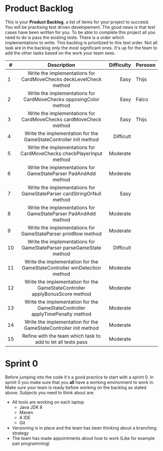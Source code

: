 # Product Backlog

This is your **Product Backlog**, a list of items for your project to succeed. You will be practising test driven developement.
The good news is that test cases have been written for you. To be able to complete this project all you need to do is pass the 
existing tests. There is a order which implementations to write. This backlog is prioritized to this test order.
Not all task are in the backlog only the most significant ones. It's up for the team to add the other tasks based
on the work your team sees.

| #     | Description                                       | Difficulty            | Persoon
|-------|:-------------------------------------------------:|----------------------:|---|
| 1     | Write the implementations for CardMoveChecks deckLevelCheck method| Easy | Thijs
| 2     | Write the implementations for CardMoveChecks opposingColor method| Easy| Falco
| 3     | Write the implementations for CardMoveChecks cardMoveCheck method| Easy| Thijs
| 4     | Write the implementation for the GameStateController init method| Difficult|
| 5     | Write the implementations for CardMoveChecks checkPlayerInput method| Moderate|
| 6     | Write the implementations for GameStateParser PadAndAdd method| Moderate|
| 7     | Write the implementations for GameStateParser cardStringOrNull method| Easy|
| 8     | Write the implementations for GameStateParser PadAndAdd method| Moderate|
| 9     | Write the implementations for GameStateParser printRow method| Moderate|
| 10    | Write the implementations for GameStateParser parseGameState method| DIfficult|
| 11    | Write the implementation for the GameStateController winDetection method| Moderate|
| 12    | Write the implementation for the GameStateController applyBonusScore method| Moderate|
| 13    | Write the implementation for the GameStateController applyTimePenalty method| Moderate|
| 14    | Write the implementation for the GameStateController init method| Moderate|
| 15    | Refine with the team which task to add to let all tests pass| Moderate|

# Sprint 0
Before jumping into the code it's a good practice to start with a sprint 0. In sprint 0 you
make sure that you **all** have a working environment to work in. Make sure your team is ready
before working on the backlog as stated above. Subjects you need to think about are:
- All tools are working on each laptop
    - Java JDK 8
    - Maven
    - A IDE 
    - Git 
- Versioning is in place and the team has been thinking about a branching strategy
- The team has made appointments about how to work (Like for example pair programming)









